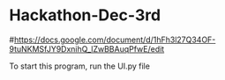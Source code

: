 # Hackathon-Dec-3rd
#https://docs.google.com/document/d/1hFh3l27Q34OF-9tuNKMSfJY9DxnihQ_lZwBBAuqPfwE/edit

To start this program, run the UI.py file
